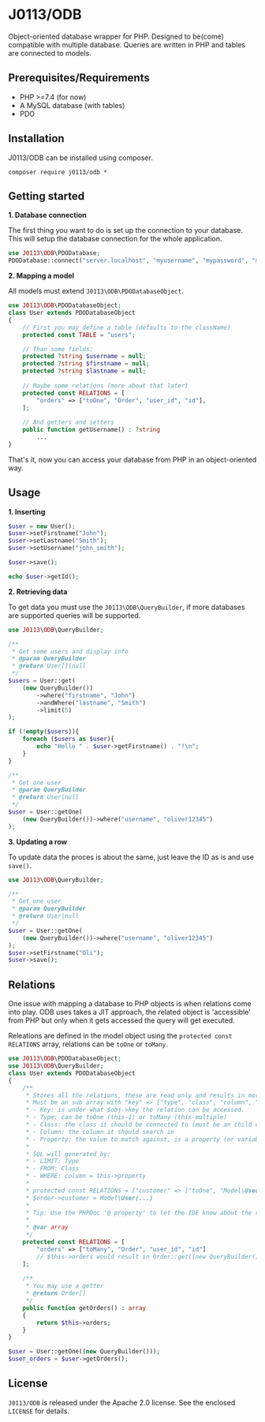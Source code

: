 # J0113/ODB
Object-oriented database wrapper for PHP. Designed to be(come) compatible with multiple database. Queries are written in PHP and tables are connected to models.

## Prerequisites/Requirements
* PHP >=7.4 (for now)
* A MySQL database (with tables)
* PDO

## Installation
J0113/ODB can be installed using composer.
```
composer require j0113/odb *
```

## Getting started

**1. Database connection**

The first thing you want to do is set up the connection to your database. This will setup the database connection for the whole application.
```php
use J0113\ODB\PDODatabase;
PDODatabase::connect("server.localhost", "myusername", "mypassword", "mydatabase");
```

**2. Mapping a model**

All models must extend ```J0113\ODB\PDODatabaseObject```.
```php
use J0113\ODB\PDODatabaseObject;
class User extends PDODatabaseObject
{
    // First you may define a table (defaults to the className)
    protected const TABLE = "users";

    // Than some fields:
    protected ?string $username = null;
    protected ?string $firstname = null;
    protected ?string $lastname = null;
    
    // Maybe some relations (more about that later)
    protected const RELATIONS = [
        "orders" => ["toOne", "Order", "user_id", "id"],
    ];
    
    // And getters and setters
    public function getUsername() : ?string
        ... 
}
```
That's it, now you can access your database from PHP in an object-oriented way.

## Usage
**1. Inserting**

```php
$user = new User();
$user->setFirstname("John");
$user->setLastname("Smith");
$user->setUsername("john_smith");

$user->save();

echo $user->getId();
```

**2. Retrieving data**

To get data you must use the ```J0113\ODB\QueryBuilder```, if more databases are supported queries will be supported.
```php
use J0113\ODB\QueryBuilder;

/**
 * Get some users and display info
 * @param QueryBuilder
 * @return User[]|null
 */
$users = User::get(
    (new QueryBuilder())
        ->where("firstname", "John")
        ->andWhere("lastname", "Smith")
        ->limit(5)
);

if (!empty($users)){
    foreach ($users as $user){
        echo "Hello " . $user->getFirstname() . "!\n";
    }
}

/**
 * Get one user
 * @param QueryBuilder
 * @return User|null
 */
$user = User::getOne(
    (new QueryBuilder())->where("username", "oliver12345")
);
```

**3. Updating a row**

To update data the proces is about the same, just leave the ID as is and use ```save()```.
```php
use J0113\ODB\QueryBuilder;

/**
 * Get one user
 * @param QueryBuilder
 * @return User|null
 */
$user = User::getOne(
    (new QueryBuilder())->where("username", "oliver12345")
);
$user->setFirstname("Oli");
$user->save();
```

## Relations
One issue with mapping a database to PHP objects is when relations come into play. ODB uses takes a JIT approach, the
related object is 'accessible' from PHP but only when it gets accessed the query will get executed.

Releations are defined in the model object using the `protected const RELATIONS` array, relations can be `toOne` or `toMany`.

```php
use J0113\ODB\PDODatabaseObject;
use J0113\ODB\QueryBuilder;
class User extends PDODatabaseObject
{
    /**
     * Stores all the relations, these are read only and results in more than one query IF the relation is queried.
     * Must be an sub array with "key" => ["type", "class", "column", "property"].
     * - Key: is under what $obj->key the relation can be accessed.
     * - Type: can be toOne (this-1) or toMany (this-multiple)
     * - Class: the class it should be connected to (must be an child of PDODatabaseObject)
     * - Column: the column it should search in
     * - Property: the value to match against, is a property (or variable) of the current object
     *
     * SQL will generated by:
     * - LIMIT: Type
     * - FROM: Class
     * - WHERE: column = this->property
     *
     * protected const RELATIONS = ["customer" => ["toOne", "Model\User", "id", "user_id"] ];
     * $order->customer = Model\User(...)
     *
     * Tip: Use the PHPDoc '@ property' to let the IDE know about the relation.
     *
     * @var array
     */
    protected const RELATIONS = [
        "orders" => ["toMany", "Order", "user_id", "id"]
        // $this->orders would result in Order::get((new QueryBuilder())->where("user_id", $this->id));
    ];
    
    /**
     * You may use a getter
     * @return Order[]
     */
    public function getOrders() : array
    {
        return $this->orders;
    }
}

$user = User::getOne((new QueryBuilder()));
$user_orders = $user->getOrders();
```

## License
`J0113/ODB` is released under the Apache 2.0 license. See the enclosed `LICENSE` for details.